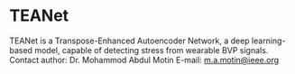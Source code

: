 # TEANet
TEANet is a Transpose-Enhanced Autoencoder Network, a deep learning-based model, capable of detecting stress from wearable BVP signals.
Contact author: Dr. Mohammod Abdul Motin
E-mail: m.a.motin@ieee.org
